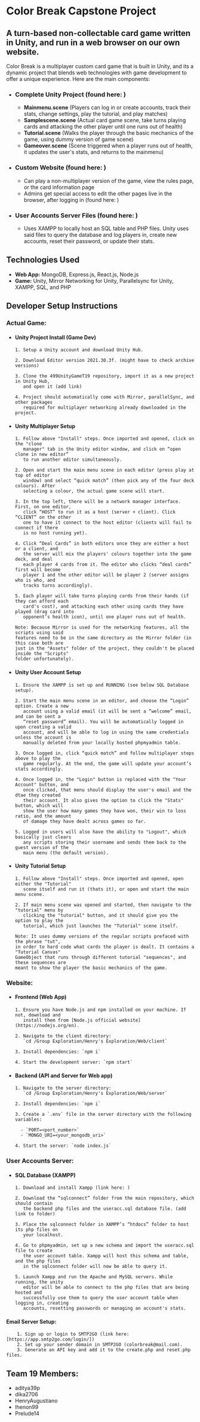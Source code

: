 # Color Break Capstone Project

## A turn-based non-collectable card game written in Unity, and run in a web browser on our own website.

Color Break is a multiplayer custom card game that is built in Unity, and its a dynamic project that blends web technologies with game development to offer a unique experience. Here are the main components:
* ### Complete Unity Project (found here: )
  * **Mainmenu.scene** (Players can log in or create accounts, track their stats, change settings, play the tutorial, and play matches)
  * **Samplescene.scene** (Actual card game scene, take turns playing cards and attacking the other player until one runs out of health)
  * **Tutorial.scene** (Walks the player through the basic mechanics of the game, using dummy version of game scene)
  * **Gameover.scene** (Scene triggered when a player runs out of health, it updates the user's stats, and returns to the mainmenu)
       
* ### Custom Website (found here: )
  * Can play a non-multiplayer version of the game, view the rules page, or the card information page
  * Admins get special access to edit the other pages live in the browser, after logging in (found here: )
    
* ### User Accounts Server Files (found here: )
  * Uses XAMPP to locally host an SQL table and PHP files. Unity uses said files to query the database and log players in, create new accounts, reset their password, or update their stats.

## Technologies Used

- **Web App:** MongoDB, Express.js, React.js, Node.js
- **Game:** Unity, Mirror Networking for Unity, Parallelsync for Unity, XAMPP, SQL, and PHP

## Developer Setup Instructions

### Actual Game:
* #### Unity Project Install (Game Dev)

      1. Setup a Unity account and download Unity Hub.

      2. Download Editor version 2021.30.3f. (might have to check archive versions)
  
      3. Clone the 499UnityGameT19 repository, import it as a new project in Unity Hub,
         and open it (add link)

      4. Project should automatically come with Mirror, parallelSync, and other packages
         required for multiplayer networking already downloaded in the project.

* #### Unity Multiplayer Setup 

      1. Follow above "Install" steps. Once imported and opened, click on the "clone
         manager" tab in the Unity editor window, and click on “open clone in new editor”
         to run another editor simultaneously. 
  
      2. Open and start the main menu scene in each editor (press play at top of editor
         window) and select “quick match” (then pick any of the four deck colours). After
         selecting a colour, the actual game scene will start.

      3. In the top left, there will be a network manager interface. First, on one editor,
         click “HOST” to run it as a host (server + client). Click “CLIENT” on the other
         one to have it connect to the host editor (clients will fail to connect if there
         is no host running yet).

      4. Click “Deal Cards” in both editors once they are either a host or a client, and
         the server will mix the players' colours together into the game deck, and deal
         each player 4 cards from it. The editor who clicks “deal cards” first will become
         player 1 and the other editor will be player 2 (server assigns who is who, and
         tracks turns accordingly).

      5. Each player will take turns playing cards from their hands (if they can afford each
         card's cost), and attacking each other using cards they have played (drag card into
         opponent’s health icon), until one player runs out of health.

      Note: Because Mirror is used for the networking features, all the scripts using said
      features need to be in the same directory as the Mirror folder (in this case both are
      just in the "Assets" folder of the project, they couldn't be placed inside the "Scripts"
      folder unfortunately).

* #### Unity User Account Setup
      1. Ensure the XAMPP is set up and RUNNING (see below SQL Database setup).

      2. Start the main menu scene in an editor, and choose the “Login” option. Create a new
         account using a valid email (it will be sent a “welcome” email, and can be sent a
         “reset password” email). You will be automatically logged in upon creating a valid
         account, and will be able to log in using the same credentials unless the account is
         manually deleted from your locally hosted phpmyadmin table.

      3. Once logged in, click “quick match” and follow multiplayer steps above to play the
         game regularly. At the end, the game will update your account’s stats accordingly.

      4. Once logged in, the "Login" button is replaced with the "Your Account" button, and
         once clicked, that menu should display the user's email and the dtae they created
         their account. It also gives the option to click the "Stats" button, which will
         show the user how many games they have won, their win to loss ratio, and the amount
         of damage they have dealt across games so far.

      5. Logged in users will also have the ability to "Logout", which basically just clears
         any scripts storing their username and sends them back to the guest version of the
         main menu (the default version).


* #### Unity Tutorial Setup 

      1. Follow above "Install" steps. Once imported and opened, open either the "Tutorial"
         scene itself and run it (thats it), or open and start the main menu scene.
  
      2. If main menu scene was opened and started, then navigate to the "tutorial" menu by
         clicking the "tutorial" button, and it should give you the option to play the
         tutorial, which just launches the "Tutorial" scene itself.

      Note: It uses dummy versions of the regular scripts prefaced with the phrase "tut",
      in order to hard code what cards the player is dealt. It contains a "Tutorial Canvas"
      GameObject that runs through different tutorial "sequences", and these sequences are
      meant to show the player the basic mechanics of the game.

### Website:
* #### Frontend (Web App)

      1. Ensure you have Node.js and npm installed on your machine. If not, download and
         install them from [Node.js official website] (https://nodejs.org/en).
  
      2. Navigate to the client directory:
         `cd /Group Exploration/Henry's Exploration/Web/client`
  
      3. Install dependencies: `npm i`
  
      4. Start the development server: `npm start`
    
* #### Backend (API and Server for Web app)

      1. Navigate to the server directory:
         `cd /Group Exploration/Henry's Exploration/Web/server`
  
      2. Install dependencies: `npm i`
  
      3. Create a `.env` file in the server directory with the following variables:
  
        - `PORT=<port_number>`
        - `MONGO_URI=<your_mongodb_uri>`
  
      4. Start the server: `node index.js`

### User Accounts Server:
* #### SQL Database (XAMPP)

      1. Download and install Xampp (link here: )
  
      2. Download the “sqlconnect” folder from the main repository, which should contain
         the backend php files and the useracc.sql database file. (add link to folder)
  
      3. Place the sqlconnect folder in XAMPP’s “htdocs” folder to host its php files on
         your localhost.
  
      4. Go to phpmyadmin, set up a new schema and import the useracc.sql file to create
         the user account table. Xampp will host this schema and table, and the php files
         in the sqlconnect folder will now be able to query it.
  
      5. Launch Xampp and run the Apache and MySQL servers. While running, the unity
         editor will be able to connect to the php files that are being hosted and
         successfully use them to query the user account table when logging in, creating
         accounts, resetting passwords or managing an account's stats.

#### Email Server Setup:
    
        1. Sign up or login to SMTP2GO (link here: [https://app.smtp2go.com/login/])
        2. Set up your sender domain in SMTP2GO (colorbreak@mail.com).
        3. Generate an API key and add it to the create.php and reset.php files.


## Team 19 Members: 
<ul>
<li>aditya39p</li>
<li>dika2706</li>
<li>HenryAugustiano</li>
<li>lhenon99</li>
<li>Prelude14</li>
</ul>
